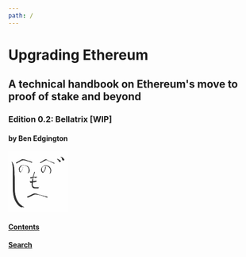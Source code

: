```yaml
---
path: /
---
```


<div class="title-page">
<h1>Upgrading Ethereum</h1>
<h2>A technical handbook on Ethereum's move to proof of stake and beyond</h2>
<h3>Edition 0.2: Bellatrix [WIP]</h3>
<h4>by Ben Edgington</h4>
<svg xmlns="http://www.w3.org/2000/svg" width="120" viewBox="0 0 4690 4800" preserveAspectRatio="xMidYMid meet" role="img"><title>Ben's henohenomoheji avatar</title><g id="layer101" fill="#343434"><path d="M1029 4391c-185-69-325-209-476-477-73-129-117-262-162-489-29-144-39-270-46-530-7-321-9-1401-2-1412 9-15-9-294-28-428-9-66-26-140-37-165-21-49-29-133-13-138 5-2 13 11 16 27 4 17 20 46 38 66 17 20 31 42 31 50 0 7 11 27 25 43 28 33 45 73 50 117 1 16 14 73 28 125 19 73 28 144 37 302 7 114 10 227 7 251-3 24-2 86 4 138 5 52 14 366 19 699 9 643 11 668 66 923 31 143 49 199 99 297 84 168 193 310 310 406 79 64 219 158 259 173 14 6 26 15 26 21 0 15-105 3-142-16-15-8-29-14-33-14-10 0-5 36 7 48 18 18 2 14-83-17z"/><path d="M1499 3613c-25-32-40-64-34-74 4-5 10-7 15-4 9 5 133-51 342-155 178-89 223-98 348-75 52 10 152 39 221 65 75 29 187 60 276 79 83 17 189 42 237 56 47 14 95 25 106 25 12 0 37 7 57 15 33 14 35 18 29 47-3 17-7 32-9 33-9 8-152-19-164-30-13-13-13-15 1-15 9 0 16-4 16-8 0-8-121-40-220-59-19-3-46-12-60-20-14-7-32-13-40-13-8 0-58-13-111-29-52-16-111-29-130-29-19 0-63-8-99-18-85-22-188-23-232-1-163 82-488 227-509 227-14 0-32-8-40-17z"/><path d="M1972 2884c-66-33-94-70-122-159-16-54-21-92-19-165l2-95-39-3c-66-4-81-11-94-41-12-30-6-131 9-131 4 0 12 14 18 31 11 29 13 30 70 27l58-3 8-50c7-46 31-155 43-197 5-15-2-14-44 7-28 14-63 28-79 31-24 5-31 1-42-23-7-15-17-35-22-44-17-35 12-51 102-56 46-2 89-6 95-8 6-2 19-34 28-72 10-37 33-118 52-179 19-61 34-120 34-132 0-26 15-36 44-28 36 9 38 32 10 88-25 50-97 305-89 318 2 3 39 2 82-3 43-5 105-10 138-11 56-1 60 1 63 23 4 26-12 41-44 41-12 0-27 7-34 16-12 13-72 44-87 44-3 0-3-11 0-25l4-26-71 3-71 3-7 110c-4 61-9 120-11 133-5 27 11 28 110 8 167-34 175-33 166 31-5 30-9 32-82 52-42 11-101 23-132 26-31 4-61 10-66 13-6 4-17 48-24 99-10 72-10 100-1 132 19 62 56 99 115 115 57 16 321 32 354 22 12-4 28-21 37-39l16-32 0 27c0 15-5 30-11 34-6 3-26 30-44 58l-33 53-169 2c-164 2-169 1-221-25z"/><path d="M3230 1777c0-4 13-32 29-61 38-72 60-232 41-292-57-174-145-251-320-280-192-31-310 45-327 209-18 173 58 293 131 206 30-35 74-117 88-164 17-57 35-175 30-200-4-21-1-25 19-25 43 0 46 9 38 96-18 184-139 394-243 420-22 5-28 3-33-14-3-12-16-28-29-37-14-9-37-42-52-73-22-46-27-71-27-132 0-71 3-80 45-154 40-70 54-85 120-128 59-40 88-52 139-60 137-21 293 27 389 120 41 40 53 62 85 153 20 58 37 113 37 123 0 10-10 60-21 110-18 74-28 97-54 123-18 18-40 33-49 33-8 0-20 8-25 18-6 9-11 14-11 9z"/><path d="M1527 1708c-2-7 4-24 14-38 9-14 27-55 39-90 19-55 21-78 16-144-4-44-16-100-28-128-26-60-121-150-180-171-103-35-235-46-294-24-55 21-133 97-165 163-30 60-30 64-23 158 6 92 9 99 38 127 17 16 34 29 38 29 14 0 61-66 95-134 20-39 44-109 54-156 11-46 24-89 29-94 14-14 13 25-1 61-6 15-17 62-25 103-9 48-26 93-46 125-17 28-39 65-49 83-28 53-39 62-80 62-28 0-47-7-69-27-25-24-33-43-51-128-12-60-18-116-14-140 15-106 113-224 218-263 62-23 112-26 192-12 28 5 86 14 130 20 69 9 89 17 142 54 100 68 146 143 176 283 12 56 0 148-25 199-25 51-120 111-131 82z"/><path d="M3589 950c-14-4-77-35-140-68-63-33-161-79-218-101-58-23-128-55-156-71-29-17-64-30-79-30-40 0-149 53-256 124-52 35-106 67-120 71-14 4-37 16-52 26-35 25-43 24-67-10-24-33-26-45-8-38 19 7 79-27 241-136 81-55 166-104 187-109 61-16 107-3 130 37 15 25 36 40 85 59 35 14 69 26 75 26 15 0 399 155 427 173 6 5 12 19 12 33 0 26-13 29-61 14z"/><path d="M604 912c-12-29-12-38-2-41 38-12 235-122 311-173 49-33 117-70 151-83 58-22 70-23 137-14 41 6 126 28 189 50 63 22 160 53 215 70 151 45 276 91 281 104 3 6 0 24-6 39-9 26-13 28-48 21-20-4-44-13-52-20-28-24-95-52-180-75-47-12-130-35-185-51-237-68-313-61-482 48-31 19-81 49-112 65-31 16-75 41-98 54-24 14-56 29-73 34-28 8-31 6-46-28z"/><path d="M3988 802c-8-15-18-39-22-54-8-36-48-81-101-115-55-34-57-60-5-55 45 5 115 35 160 70 19 15 54 40 78 56 52 36 54 39 46 71-8 32-36 47-94 51-41 2-48 0-62-24z"/><path d="M4264 693c-13-14-24-33-24-42 0-9-9-31-20-49-16-26-18-37-10-47 24-29-49-111-87-98-11 4-13-1-13-34 1-35 181 38 217 88 7 8 31 40 55 70 25 32 41 62 39 74-10 61-113 86-157 38z"/></g><g id="layer102" fill="#fefefe"><path d="M0 2400l0-2400 2345 0 2345 0 0 2400 0 2400-2345 0-2345 0 0-2400zm1112 2008c-12-12-17-48-7-48 4 0 18 6 33 14 37 19 142 31 142 16 0-6-12-15-26-21-40-15-180-109-259-173-117-96-226-238-310-406-50-98-68-154-99-297-55-255-57-280-66-923-5-333-14-647-19-699-6-52-7-114-4-138 3-24 0-137-7-251-9-158-18-229-37-302-14-52-27-109-28-125-5-44-22-84-50-117-14-16-25-36-25-43 0-8-14-30-31-50-18-20-34-49-38-66-3-16-11-29-16-27-16 5-8 89 13 138 11 25 28 99 37 165 19 134 37 413 28 428-7 11-5 1091 2 1412 7 260 17 386 46 530 45 227 89 360 162 489 151 268 291 408 476 477 85 31 101 35 83 17zm678-883c124-58 240-113 258-122 44-22 147-21 232 1 36 10 80 18 99 18 19 0 78 13 130 29 53 16 103 29 111 29 8 0 26 6 40 13 14 8 41 17 60 20 99 19 220 51 220 59 0 4-7 8-16 8-14 0-14 2-1 15 12 11 155 38 164 30 2-1 6-16 9-33 6-29 4-33-29-47-20-8-45-15-57-15-11 0-59-11-106-25-48-14-154-39-237-56-89-19-201-50-276-79-69-26-169-55-221-65-125-23-170-14-348 75-209 104-333 160-342 155-16-10-21 14-8 37 25 44 41 58 67 58 15 0 128-47 251-105zm605-671c18-28 38-55 44-58 6-4 11-19 11-34l0-27-16 32c-9 18-25 35-37 39-33 10-297-6-354-22-59-16-96-53-115-115-9-32-9-60 1-132 7-51 18-95 24-99 5-3 35-9 66-13 31-3 90-15 132-26 73-20 77-22 82-52 9-64 1-65-166-31-99 20-115 19-110-8 2-13 7-72 11-133l7-110 71-3 71-3-4 26c-3 14-3 25 0 25 15 0 75-31 87-44 7-9 22-16 34-16 32 0 48-15 44-41-3-22-7-24-63-23-33 1-95 6-138 11-43 5-80 6-82 3-8-13 64-268 89-318 28-56 26-79-10-88-29-8-44 2-44 28 0 12-15 71-34 132-19 61-42 142-52 179-9 38-22 70-28 72-6 2-49 6-95 8-90 5-119 21-102 56 5 9 15 29 22 44 11 24 18 28 42 23 16-3 51-17 79-31 42-21 49-22 44-7-12 42-36 151-43 197l-8 50-58 3c-57 3-59 2-70-27-6-17-14-31-18-31-15 0-21 101-9 131 13 30 28 37 94 41l39 3-2 95c-2 73 3 111 19 165 28 89 56 126 122 159 52 26 57 27 221 25l169-2 33-53zm871-1104c9 0 31-15 49-33 26-26 36-49 54-123 11-50 21-100 21-110 0-10-17-65-37-123-32-91-44-113-85-153-96-93-252-141-389-120-51 8-80 20-139 60-66 43-80 58-120 128-42 74-45 83-45 154 0 61 5 86 27 132 15 31 38 64 52 73 13 9 26 25 29 37 5 17 11 19 33 14 47-12 102-65 146-139 57-98 87-185 97-281 8-87 5-96-38-96-20 0-23 4-19 25 5 25-13 143-30 200-14 47-58 129-88 164-73 87-149-33-131-206 8-79 41-140 94-174 69-43 127-52 233-35 175 29 263 106 320 280 19 60-3 220-41 292-27 50-41 91-18 52 5-10 17-18 25-18zm-1656-69c43-34 58-63 73-142 12-68 4-124-32-221-28-74-68-122-144-174-53-37-73-45-142-54-44-6-102-15-130-20-80-14-130-11-192 12-105 39-203 157-218 263-4 24 2 80 14 140 18 85 26 104 51 128 22 20 41 27 69 27 41 0 52-9 80-62 10-18 32-55 49-83 20-32 37-77 46-125 8-41 19-88 25-103 14-36 15-75 1-61-5 5-18 48-29 94-10 47-34 117-54 156-34 68-81 134-95 134-4 0-21-13-38-29-29-28-32-35-38-127-7-94-7-98 23-158 32-66 110-142 165-163 59-22 191-11 294 24 59 21 154 111 180 171 12 28 24 84 28 128 5 66 3 89-16 144-12 35-30 76-39 90-39 55 3 62 69 11zm2040-745c0-14-6-28-12-33-28-18-412-173-427-173-6 0-40-12-75-26-49-19-70-34-85-59-23-40-69-53-130-37-21 5-106 54-187 109-162 109-222 143-241 136-18-7-16 5 8 38 24 34 32 35 67 10 15-10 38-22 52-26 14-4 68-36 120-71 107-71 216-124 256-124 15 0 50 13 79 30 28 16 98 48 156 71 57 22 155 68 218 101 160 85 201 96 201 54zm-2927-30c23-13 67-38 98-54 31-16 81-46 112-65 169-109 245-116 482-48 55 16 138 39 185 51 85 23 152 51 180 75 8 7 32 16 52 20 35 7 39 5 48-21 6-15 9-33 6-39-5-13-130-59-281-104-55-17-152-48-215-70-63-22-148-44-189-50-67-9-79-8-137 14-34 13-102 50-151 83-76 51-273 161-311 173-10 3-10 12 2 41 15 34 18 36 46 28 17-5 49-20 73-34zm3394-94c20-11 38-55 29-71-3-4-24-21-48-37-24-16-59-41-78-56-45-35-115-65-160-70-52-5-50 21 5 55 53 34 93 79 101 115 4 15 14 39 22 54 14 24 21 26 62 24 25-2 55-8 67-14zm279-117c35-33 32-55-14-114-24-30-48-62-55-70-36-50-216-123-217-88 0 33 2 38 13 34 38-13 111 69 87 98-8 10-6 21 10 47 11 18 20 40 20 49 0 9 11 28 24 42 31 33 97 34 132 2z"/></g></svg>
<h4><a href="contents/">Contents</a></h4>
<h4><a href="search/">Search</a></h4>
</div>
